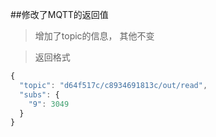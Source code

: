 ##修改了MQTT的返回值

>增加了topic的信息， 其他不变

>返回格式

```js
{
  "topic": "d64f517c/c8934691813c/out/read",
  "subs": {
    "9": 3049
  }
}
```
